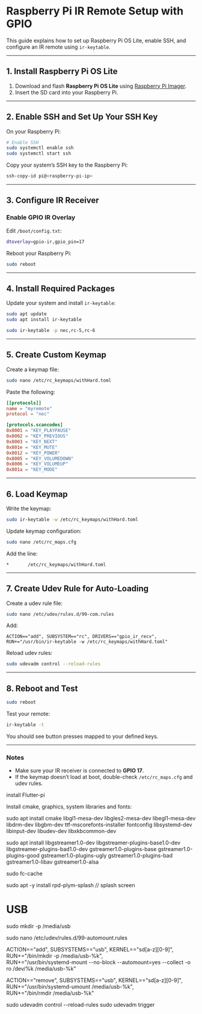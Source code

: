 # Raspberry Pi IR Remote Setup with GPIO

This guide explains how to set up Raspberry Pi OS Lite, enable SSH, and configure an IR remote using `ir-keytable`.

---

## 1. Install Raspberry Pi OS Lite

1. Download and flash **Raspberry Pi OS Lite** using [Raspberry Pi Imager](https://www.raspberrypi.com/software/).
2. Insert the SD card into your Raspberry Pi.

---

## 2. Enable SSH and Set Up Your SSH Key

On your Raspberry Pi:

```bash
# Enable SSH
sudo systemctl enable ssh
sudo systemctl start ssh
```

Copy your system’s SSH key to the Raspberry Pi:

```bash
ssh-copy-id pi@<raspberry-pi-ip>
```

---

## 3. Configure IR Receiver

### Enable GPIO IR Overlay

Edit `/boot/config.txt`:

```bash
dtoverlay=gpio-ir,gpio_pin=17
```

Reboot your Raspberry Pi:

```bash
sudo reboot
```

---

## 4. Install Required Packages

Update your system and install `ir-keytable`:

```bash
sudo apt update
sudo apt install ir-keytable

sudo ir-keytable -p nec,rc-5,rc-6
```

---

## 5. Create Custom Keymap

Create a keymap file:

```bash
sudo nano /etc/rc_keymaps/withHard.toml
```

Paste the following:

```toml
[[protocols]]
name = "myremote"
protocol = "nec"

[protocols.scancodes]
0x8001 = "KEY_PLAYPAUSE"
0x8002 = "KEY_PREVIOUS"
0x8003 = "KEY_NEXT"
0x801e = "KEY_MUTE"
0x8012 = "KEY_POWER"
0x8005 = "KEY_VOLUMEDOWN"
0x8006 = "KEY_VOLUMEUP"
0x801a = "KEY_MODE"
```

---

## 6. Load Keymap

Write the keymap:

```bash
sudo ir-keytable -w /etc/rc_keymaps/withHard.toml
```

Update keymap configuration:

```bash
sudo nano /etc/rc_maps.cfg
```

Add the line:

```
*       /etc/rc_keymaps/withHard.toml
```

---

## 7. Create Udev Rule for Auto-Loading

Create a udev rule file:

```bash
sudo nano /etc/udev/rules.d/99-com.rules
```

Add:

```
ACTION=="add", SUBSYSTEM=="rc", DRIVERS=="gpio_ir_recv", RUN+="/usr/bin/ir-keytable -w /etc/rc_keymaps/withHard.toml"
```

Reload udev rules:

```bash
sudo udevadm control --reload-rules
```

---

## 8. Reboot and Test

```bash
sudo reboot
```

Test your remote:

```bash
ir-keytable -t
```

You should see button presses mapped to your defined keys.

---

### Notes

- Make sure your IR receiver is connected to **GPIO 17**.
- If the keymap doesn’t load at boot, double-check `/etc/rc_maps.cfg` and udev rules.

install Flutter-pi

Install cmake, graphics, system libraries and fonts:

sudo apt install cmake libgl1-mesa-dev libgles2-mesa-dev libegl1-mesa-dev libdrm-dev libgbm-dev ttf-mscorefonts-installer fontconfig libsystemd-dev libinput-dev libudev-dev libxkbcommon-dev

sudo apt install libgstreamer1.0-dev libgstreamer-plugins-base1.0-dev libgstreamer-plugins-bad1.0-dev gstreamer1.0-plugins-base gstreamer1.0-plugins-good gstreamer1.0-plugins-ugly gstreamer1.0-plugins-bad gstreamer1.0-libav gstreamer1.0-alsa

sudo fc-cache

sudo apt -y install rpd-plym-splash // splash screen


# USB

sudo mkdir -p /media/usb

sudo nano /etc/udev/rules.d/99-automount.rules

ACTION=="add", SUBSYSTEMS=="usb", KERNEL=="sd[a-z][0-9]", \
    RUN+="/bin/mkdir -p /media/usb-%k", \
    RUN+="/usr/bin/systemd-mount --no-block --automount=yes --collect -o ro /dev/%k /media/usb-%k"

ACTION=="remove", SUBSYSTEMS=="usb", KERNEL=="sd[a-z][0-9]", \
    RUN+="/usr/bin/systemd-umount /media/usb-%k", \
    RUN+="/bin/rmdir /media/usb-%k"

sudo udevadm control --reload-rules
sudo udevadm trigger